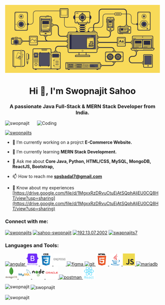 ![MasterHead](https://raw.githubusercontent.com/muhammadnurulahsan/muhammadnurulahsan/main/ahsan.gif)
<h1 align="center">Hi 👋, I'm Swopnajit Sahoo</h1>
<h3 align="center">A passionate Java Full-Stack & MERN Stack Developer from India.</h3>
<img align="right" alt="Coding" width="400" src"https://cdn.dribbble.com/users/116207/screenshots/3848914/programmer.gif">


<p align="left"> <img src="https://komarev.com/ghpvc/?username=swopnajit&label=Profile%20views&color=0e75b6&style=flat" alt="swopnajit" /> </p>

<p align="left"> <a href="https://twitter.com/swopnajits" target="blank"><img src="https://img.shields.io/twitter/follow/swopnajits?logo=twitter&style=for-the-badge" alt="swopnajits" /></a> </p>

- 🔭 I’m currently working on a projrct **E-Commerce Website.**

- 🌱 I’m currently learning **MERN Stack Development.**

- 💬 Ask me about **Core Java, Python, HTML/CSS, MySQL, MongoDB, ReactJS, Bootstrap,**

- 📫 How to reach me **spsbadal7@gmail.com**

- 📄 Know about my experiences [https://drive.google.com/file/d/1MgxxRzDRvuCtuEjAtSQphAljEU0CQ8HT/view?usp=sharing](https://drive.google.com/file/d/1MgxxRzDRvuCtuEjAtSQphAljEU0CQ8HT/view?usp=sharing)

<h3 align="left">Connect with me:</h3>
<p align="left">
<a href="https://twitter.com/swopnajits" target="blank"><img align="center" src="https://raw.githubusercontent.com/rahuldkjain/github-profile-readme-generator/master/src/images/icons/Social/twitter.svg" alt="swopnajits" height="30" width="40" /></a>
<a href="https://linkedin.com/in/sahoo-swopnajit" target="blank"><img align="center" src="https://raw.githubusercontent.com/rahuldkjain/github-profile-readme-generator/master/src/images/icons/Social/linked-in-alt.svg" alt="sahoo-swopnajit" height="30" width="40" /></a>
<a href="https://instagram.com/192.13.07.2002" target="blank"><img align="center" src="https://raw.githubusercontent.com/rahuldkjain/github-profile-readme-generator/master/src/images/icons/Social/instagram.svg" alt="192.13.07.2002" height="30" width="40" /></a>
<a href="https://www.hackerrank.com/swapnajits7" target="blank"><img align="center" src="https://raw.githubusercontent.com/rahuldkjain/github-profile-readme-generator/master/src/images/icons/Social/hackerrank.svg" alt="swapnajits7" height="30" width="40" /></a>
</p>

<h3 align="left">Languages and Tools:</h3>
<p align="left"> <a href="https://angular.io" target="_blank" rel="noreferrer"> <img src="https://angular.io/assets/images/logos/angular/angular.svg" alt="angular" width="40" height="40"/> </a> <a href="https://getbootstrap.com" target="_blank" rel="noreferrer"> <img src="https://raw.githubusercontent.com/devicons/devicon/master/icons/bootstrap/bootstrap-plain-wordmark.svg" alt="bootstrap" width="40" height="40"/> </a> <a href="https://www.w3schools.com/css/" target="_blank" rel="noreferrer"> <img src="https://raw.githubusercontent.com/devicons/devicon/master/icons/css3/css3-original-wordmark.svg" alt="css3" width="40" height="40"/> </a> <a href="https://expressjs.com" target="_blank" rel="noreferrer"> <img src="https://raw.githubusercontent.com/devicons/devicon/master/icons/express/express-original-wordmark.svg" alt="express" width="40" height="40"/> </a> <a href="https://www.figma.com/" target="_blank" rel="noreferrer"> <img src="https://www.vectorlogo.zone/logos/figma/figma-icon.svg" alt="figma" width="40" height="40"/> </a> <a href="https://git-scm.com/" target="_blank" rel="noreferrer"> <img src="https://www.vectorlogo.zone/logos/git-scm/git-scm-icon.svg" alt="git" width="40" height="40"/> </a> <a href="https://www.w3.org/html/" target="_blank" rel="noreferrer"> <img src="https://raw.githubusercontent.com/devicons/devicon/master/icons/html5/html5-original-wordmark.svg" alt="html5" width="40" height="40"/> </a> <a href="https://www.java.com" target="_blank" rel="noreferrer"> <img src="https://raw.githubusercontent.com/devicons/devicon/master/icons/java/java-original.svg" alt="java" width="40" height="40"/> </a> <a href="https://developer.mozilla.org/en-US/docs/Web/JavaScript" target="_blank" rel="noreferrer"> <img src="https://raw.githubusercontent.com/devicons/devicon/master/icons/javascript/javascript-original.svg" alt="javascript" width="40" height="40"/> </a> <a href="https://mariadb.org/" target="_blank" rel="noreferrer"> <img src="https://www.vectorlogo.zone/logos/mariadb/mariadb-icon.svg" alt="mariadb" width="40" height="40"/> </a> <a href="https://www.mongodb.com/" target="_blank" rel="noreferrer"> <img src="https://raw.githubusercontent.com/devicons/devicon/master/icons/mongodb/mongodb-original-wordmark.svg" alt="mongodb" width="40" height="40"/> </a> <a href="https://www.mysql.com/" target="_blank" rel="noreferrer"> <img src="https://raw.githubusercontent.com/devicons/devicon/master/icons/mysql/mysql-original-wordmark.svg" alt="mysql" width="40" height="40"/> </a> <a href="https://nodejs.org" target="_blank" rel="noreferrer"> <img src="https://raw.githubusercontent.com/devicons/devicon/master/icons/nodejs/nodejs-original-wordmark.svg" alt="nodejs" width="40" height="40"/> </a> <a href="https://www.oracle.com/" target="_blank" rel="noreferrer"> <img src="https://raw.githubusercontent.com/devicons/devicon/master/icons/oracle/oracle-original.svg" alt="oracle" width="40" height="40"/> </a> <a href="https://postman.com" target="_blank" rel="noreferrer"> <img src="https://www.vectorlogo.zone/logos/getpostman/getpostman-icon.svg" alt="postman" width="40" height="40"/> </a> <a href="https://reactjs.org/" target="_blank" rel="noreferrer"> <img src="https://raw.githubusercontent.com/devicons/devicon/master/icons/react/react-original-wordmark.svg" alt="react" width="40" height="40"/> </a> </p>

<p><img align="left" src="https://github-readme-stats.vercel.app/api/top-langs?username=swopnajit&show_icons=true&locale=en&layout=compact" alt="swopnajit" /></p>

<p>&nbsp;<img align="center" src="https://github-readme-stats.vercel.app/api?username=swopnajit&show_icons=true&locale=en" alt="swopnajit" /></p>

<p><img align="center" src="https://github-readme-streak-stats.herokuapp.com/?user=swopnajit&" alt="swopnajit" /></p>
